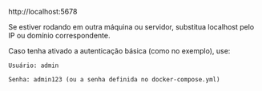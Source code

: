 

http://localhost:5678

Se estiver rodando em outra máquina ou servidor, substitua localhost pelo IP ou domínio correspondente.

Caso tenha ativado a autenticação básica (como no exemplo), use:

    Usuário: admin

    Senha: admin123 (ou a senha definida no docker-compose.yml)